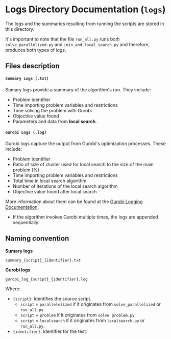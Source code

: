 
# Logs Directory Documentation (`logs`)

The logs and the summaries resulting from running the scripts are stored in this directory.

It's important to note that the file `run_all.py` runs both `solve_parallelized.py` and `join_and_local_search.py` and therefore, produces both types of *logs*.

## Files description

#### **`Summary Logs (.txt)`**

Sumary logs provide a summary of the algorithm's run. They include: 
- Problem identifier
- Time importing problem variables and restrictions
- Time solving the problem with Gurobi
- Objective value found
- Parameters and data from **local search**.

#### **`Gurobi Logs (.log)`**


Gurobi logs capture the output from Gurobi's optimization processes. These include:
- Problem identifier
- Ratio of size of cluster used for local search to the size of the main problem (%)
- Time importing problem variables and restrictions
- Total time in local search algorithm
- Number of iterations of the local search algorithm
- Objective value found after local search


More information about them can be found at the [Gurobi Logging Documentation](https://docs.gurobi.com/projects/optimizer/en/current/concepts/logging.html).
- If the algorithm invokes Gurobi multiple times, the logs are appended sequentially.  


## **Naming convention**

**Sumary logs**
```
summary_{script}_{identifier}.txt
```
**Gurobi logs**

```
gurobi_log_{script}_{identifier}.log
```

Where:

- `{script}`: Identifies the source script.
    - `script` = `parallelelized` if it originates from `solve_parallelized` or `run_all.py`.
    - `script` = `problem` if it originates from `solve problem.py`
    - `script` = `localsearch` if it originates from `localsearch.py` or `run_all.py`.
- `{identifier}`: Identifier for the test.